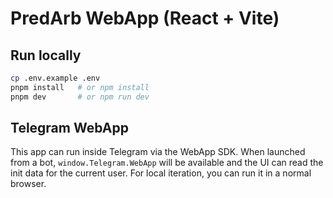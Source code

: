 # PredArb WebApp (React + Vite)

Run locally
----------

```bash
cp .env.example .env
pnpm install   # or npm install
pnpm dev       # or npm run dev
```

Telegram WebApp
---------------

This app can run inside Telegram via the WebApp SDK. When launched from a bot,
`window.Telegram.WebApp` will be available and the UI can read the init data
for the current user. For local iteration, you can run it in a normal browser.

